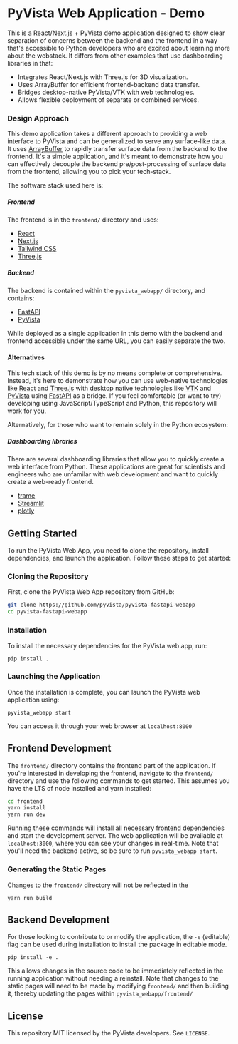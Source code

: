 # PyVista Web Application - Demo

This is a React/Next.js + PyVista demo application designed to show clear separation of concerns between the backend and the frontend in a way that's accessible to Python developers who are excited about learning more about the webstack. It differs from other examples that use dashboarding libraries in that:

- Integrates React/Next.js with Three.js for 3D visualization.
- Uses ArrayBuffer for efficient frontend-backend data transfer.
- Bridges desktop-native PyVista/VTK with web technologies.
- Allows flexible deployment of separate or combined services.

### Design Approach

This demo application takes a different approach to providing a web interface to PyVista and can be generalized to serve any surface-like data. It uses [ArrayBuffer](https://developer.mozilla.org/en-US/docs/Web/JavaScript/Reference/Global_Objects/ArrayBuffer) to rapidly transfer surface data from the backend to the frontend. It's a simple application, and it's meant to demonstrate how you can effectively decouple the backend pre/post-processing of surface data from the frontend, allowing you to pick your tech-stack.

The software stack used here is:

##### Frontend

The frontend is in the `frontend/` directory and uses:

- [React](https://react.dev/)
- [Next.js](https://nextjs.org/)
- [Tailwind CSS](https://tailwindcss.com/)
- [Three.js](https://threejs.org/)

##### Backend

The backend is contained within the `pyvista_webapp/` directory, and contains:

- [FastAPI](https://fastapi.tiangolo.com/)
- [PyVista](https://docs.pyvista.org/)

While deployed as a single application in this demo with the backend and frontend accessible under the same URL, you can easily separate the two.

#### Alternatives

This tech stack of this demo is by no means complete or comprehensive. Instead, it's here to demonstrate how you can use web-native technologies like [React](https://react.dev/) and [Three.js](https://threejs.org/) with desktop native technologies like [VTK](https://vtk.org/) and [PyVista](https://docs.pyvista.org) using [FastAPI](https://fastapi.tiangolo.com/) as a bridge. If you feel comfortable (or want to try) developing using JavaScript/TypeScript and Python, this repository will work for you.

Alternatively, for those who want to remain solely in the Python ecosystem:

##### Dashboarding libraries

There are several dashboarding libraries that allow you to quickly create a web interface from Python. These applications are great for scientists and engineers who are unfamilar with web development and want to quickly create a web-ready frontend.

- [trame](https://kitware.github.io/trame/)
- [Streamlit](https://streamlit.io/)
- [plotly](https://plotly.com/)


## Getting Started

To run the PyVista Web App, you need to clone the repository, install dependencies, and launch the application. Follow these steps to get started:

### Cloning the Repository

First, clone the PyVista Web App repository from GitHub:

```bash
git clone https://github.com/pyvista/pyvista-fastapi-webapp
cd pyvista-fastapi-webapp
```

### Installation

To install the necessary dependencies for the PyVista web app, run:

```
pip install .
```

### Launching the Application

Once the installation is complete, you can launch the PyVista web application using:

```
pyvista_webapp start
```

You can access it through your web browser at `localhost:8000`

## Frontend Development

The `frontend/` directory contains the frontend part of the application. If you're interested in developing the frontend, navigate to the `frontend/` directory and use the following commands to get started. This assumes you have the LTS of node installed and yarn installed:

```bash
cd frontend
yarn install
yarn run dev
```

Running these commands will install all necessary frontend dependencies and start the development server. The web application will be available at `localhost:3000`, where you can see your changes in real-time. Note that you'll need the backend active, so be sure to run `pyvista_webapp start`.

### Generating the Static Pages

Changes to the `frontend/` directory will not be reflected in the

```
yarn run build
```

## Backend Development

For those looking to contribute to or modify the application, the `-e` (editable) flag can be used during installation to install the package in editable mode.

```
pip install -e .
```

This allows changes in the source code to be immediately reflected in the running application without needing a reinstall. Note that changes to the static pages will need to be made by modifying `frontend/` and then building it, thereby updating the pages within `pyvista_webapp/frontend/`


## License

This repository MIT licensed by the PyVista developers. See `LICENSE`.
